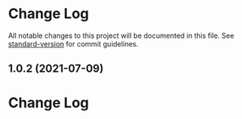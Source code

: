 # Change Log

All notable changes to this project will be documented in this file. See [standard-version](https://github.com/conventional-changelog/standard-version) for commit guidelines.

## 1.0.2 (2021-07-09)



# Change Log
